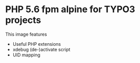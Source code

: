 # PHP 5.6 fpm alpine for TYPO3 projects

This image features
* Useful PHP extensions
* xdebug (de-)activate script
* UID mapping